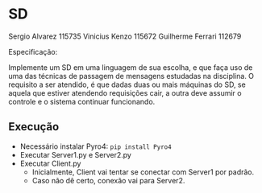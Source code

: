 # SD
Sergio Alvarez 115735
Vinicius Kenzo 115672
Guilherme Ferrari 112679


Especificação:

Implemente um SD em uma linguagem de sua escolha, e que faça uso de uma das técnicas de passagem de mensagens estudadas na disciplina. O requisito a ser atendido, é que dadas duas ou mais máquinas do SD, se aquela que estiver atendendo requisições cair, a outra deve assumir o controle e o sistema continuar funcionando.

## Execução
- Necessário instalar Pyro4: ```pip install Pyro4```
- Executar Server1.py e Server2.py
- Executar Client.py
    - Inicialmente, Client vai tentar se conectar com Server1 por padrão.
    - Caso não dê certo, conexão vai para Server2.
